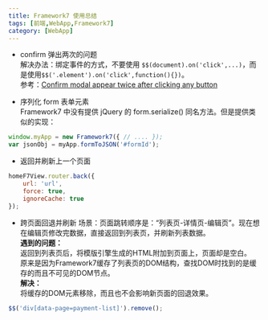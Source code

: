```yaml
---
title: Framework7 使用总结
tags: [前端,WebApp,Framework7]
category: [WebApp]
---
```


- confirm 弹出两次的问题  
解决办法：绑定事件的方式，不要使用 `$$(document).on('click',...)`，而是使用`$$('.element').on('click',function(){})`。   
参考：[Confirm modal appear twice after clicking any button](https://github.com/nolimits4web/Framework7/issues/1328)

- 序列化 form 表单元素  
Framework7 中没有提供 jQuery 的 form.serialize() 同名方法。但是提供类似的实现：  
```javascript
window.myApp = new Framework7({ // .... });
var jsonObj = myApp.formToJSON('#formId');
```

- 返回并刷新上一个页面
```javascript
homeF7View.router.back({
    url: 'url',
    force: true,
    ignoreCache: true
});
```

- 跨页面回退并刷新
场景：页面跳转顺序是：“列表页-详情页-编辑页”。现在想在编辑页修改完数据，直接返回到列表页，并刷新列表数据。  
**遇到的问题：**   
返回到列表页后，将模版引擎生成的HTML附加到页面上，页面却是空白。  
原来是因为Framework7缓存了列表页的DOM结构，查找DOM时找到的是缓存的而且不可见的DOM节点。  
**解决：**   
将缓存的DOM元素移除，而且也不会影响新页面的回退效果。
```javascript
$$('div[data-page=payment-list]').remove();
```
